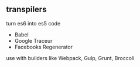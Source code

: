 ## transpilers

turn es6 into es5 code

- Babel
- Google Traceur
- Facebooks Regenerator

use with builders like Webpack, Gulp, Grunt, Broccoli
